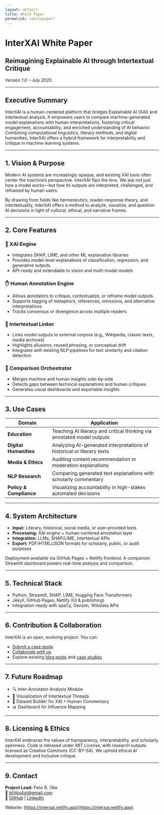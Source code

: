 ```yaml
---
layout: default
title: White Paper
permalink: /whitepaper/
---
```


# InterXAI White Paper

## Reimagining Explainable AI through Intertextual Critique  
*Version 1.0 – July 2025*

---

## Executive Summary
InterXAI is a human-centered platform that bridges Explainable AI (XAI) and intertextual analysis. It empowers users to compare machine-generated model explanations with human interpretations, fostering critical engagement, accountability, and enriched understanding of AI behavior. Combining computational linguistics, literary methods, and digital humanities, InterXAI offers a hybrid framework for interpretability and critique in machine learning systems.

---

## 1. Vision & Purpose
Modern AI systems are increasingly opaque, and existing XAI tools often center the machine’s perspective. InterXAI flips the lens. We ask not just *how* a model works—but *how* its outputs are interpreted, challenged, and reframed by human users.

By drawing from fields like hermeneutics, reader-response theory, and intertextuality, InterXAI offers a method to analyze, visualize, and question AI decisions in light of cultural, ethical, and narrative frames.

---

## 2. Core Features

### 🧠 XAI Engine
- Integrates SHAP, LIME, and other ML explanation libraries  
- Provides model-level explanations of classification, regression, and generative outputs  
- API-ready and extendable to vision and multi-modal models

### ✋ Human Annotation Engine
- Allows annotators to critique, contextualize, or reframe model outputs  
- Supports tagging of metaphors, references, omissions, and alternative interpretations  
- Tracks consensus or divergence across multiple readers

### 🔗 Intertextual Linker
- Links model outputs to external corpora (e.g., Wikipedia, classic texts, media archives)  
- Highlights allusions, reused phrasing, or conceptual drift  
- Integrates with existing NLP pipelines for text similarity and citation detection

### 🧲 Comparison Orchestrator
- Merges machine and human insights side-by-side  
- Detects gaps between technical explanations and human critiques  
- Generates visual dashboards and exportable insights

---

## 3. Use Cases

| Domain | Application |
|--------|-------------|
| **Education** | Teaching AI literacy and critical thinking via annotated model outputs |
| **Digital Humanities** | Analyzing AI-generated interpretations of historical or literary texts |
| **Media & Ethics** | Auditing content recommendation or moderation explanations |
| **NLP Research** | Comparing generated text explanations with scholarly commentary |
| **Policy & Compliance** | Visualizing accountability in high-stakes automated decisions |

---

## 4. System Architecture

- **Input:** Literary, historical, social media, or user-provided texts  
- **Processing:** XAI engine + human-centered annotation layer  
- **Integration:** LLMs, SHAP/LIME, Intertextual APIs  
- **Export:** PDF/HTML/JSON formats for scholarly, public, or audit purposes  

Deployment available via GitHub Pages + Netlify frontend. A companion Streamlit dashboard powers real-time analysis and comparison.

---

## 5. Technical Stack
- Python, Streamlit, SHAP, LIME, Hugging Face Transformers  
- Jekyll, GitHub Pages, Netlify (UI & publishing)  
- Integration-ready with spaCy, Gensim, Wikidata APIs

---

## 6. Contribution & Collaboration
InterXAI is an open, evolving project. You can:  
- [Submit a case study](https://interxai.netlify.app/submit)  
- [Collaborate with us](https://interxai.netlify.app/collaborate)  
- Explore existing [blog posts](https://interxai.netlify.app/blog) and [case studies](https://interxai.netlify.app/case-studies)

---

## 7. Future Roadmap
- 🔍 Inter-Annotator Analysis Module  
- 🧜 Visualization of Intertextual Threads  
- 📃 Dataset Builder for XAI + Human Commentary  
- 📊 Dashboard for Influence Mapping

---

## 8. Licensing & Ethics
InterXAI embraces the values of transparency, interpretability, and scholarly openness. Code is released under MIT License, with research outputs licensed as Creative Commons (CC-BY-SA). We uphold ethical AI development and inclusive critique.

---

## 9. Contact
**Project Lead:** Felix B. Oke  
📧 [bfiliks4xt@gmail.com](mailto:bfiliks4xt@gmail.com)  
🔗 [GitHub](https://github.com/bfiliks) | [LinkedIn](https://www.linkedin.com/in/felixoke/)  

Website: [https://interxai.netlify.app](https://interxai.netlify.app)

